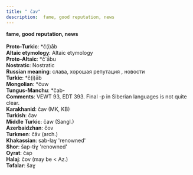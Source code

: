 ```yaml
---
title: " čav"
description:  fame, good reputation, news
---
```

<p data-pagefind-weight="0.5">
<strong> fame, good reputation, news</strong><br><br>
<strong>Proto-Turkic</strong>:  *č(i)āb<br>
<strong>Altaic etymology</strong>:  Altaic etymology<br>
<strong> Proto-Altaic</strong>:  *č`ā́bu<br>
<strong>Nostratic</strong>:  Nostratic<br>
<strong>Russian meaning</strong>:  слава, хорошая репутация , новости<br>
<strong>Turkic</strong>:  *č(i)āb<br>
<strong>Mongolian</strong>:  *čuw<br>
<strong>Tungus-Manchu</strong>:  *čab-<br>
<strong>Comments</strong>:  VEWT 93, EDT 393. Final -p in Siberian languages is not quite clear.<br>
<strong>Karakhanid</strong>:  čav (MK, KB)<br>
<strong>Turkish</strong>:  čav<br>
<strong>Middle Turkic</strong>:  čaw (Sangl.)<br>
<strong>Azerbaidzhan</strong>:  čov<br>
<strong>Turkmen</strong>:  čāv (arch.)<br>
<strong>Khakassian</strong>:  sab-laɣ 'renowned'<br>
<strong>Shor</strong>:  šap-tɨɣ 'renowned'<br>
<strong>Oyrat</strong>:  čap<br>
<strong>Halaj</strong>:  čov (may be < Az.)<br>
<strong>Tofalar</strong>:  šaɣ<br>

</p>
